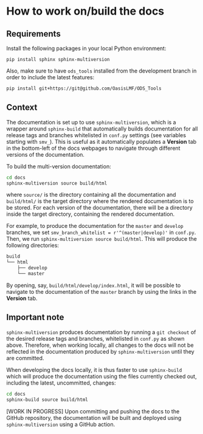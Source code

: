 How to work on/build the docs
===

Requirements
---
Install the following packages in your local Python environment:
```
pip install sphinx sphinx-multiversion 

```
Also, make sure to have `ods_tools` installed from the development branch in order to include the latest features:
```sh
pip install git+https://git@github.com/OasisLMF/ODS_Tools
```

Context
---
The documentation is set up to use `sphinx-multiversion`, which is a wrapper around `sphinx-build`
that automatically builds documentation for all release tags and branches whitelisted in `conf.py` settings
(see variables starting with `smv_`). This is useful as it automatically populates a **Version** tab in the bottom-left of the docs webpages to navigate through different versions of the documentation.

To build the multi-version documentation:
```sh
cd docs
sphinx-multiversion source build/html
```
where `source/` is the directory containing all the documentation and `build/html/` is the target directory where the rendered documentation is to be stored. For each version of the documentation, there will be a directory inside the target directory, containing the rendered documentation.

For example, to produce the documentation for the `master` and `develop` branches, we set `smv_branch_whitelist = r'^(master|develop)'` in `conf.py`. Then, we run `sphinx-multiversion source build/html`. This will produce the following directories:
```sh
build
└── html
    ├── develop
    └── master
```

By opening, say, `build/html/develop/index.html`, it will be possible to navigate to the documentation of the `master` branch by using the links in the **Version** tab.

Important note
---
`sphinx-multiversion` produces documentation by running a `git checkout` of the desired release tags and branches, whitelisted in `conf.py` as shown above. Therefore, when working locally, all changes to the docs will not be reflected in the documentation produced by `sphinx-multiversion` until they are committed.

When developing the docs locally, it is thus faster to use `sphinx-build` which will produce the documentation using the files currently checked out, including the latest, uncommitted, changes:
```sh
cd docs
sphinx-build source build/html
```

[WORK IN PROGRESS] Upon committing and pushing the docs to the GitHub repository, the documentation will be built and deployed using `sphinx-multiversion` using a GitHub action.



